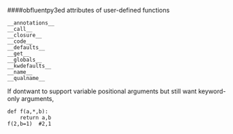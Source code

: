 ####obfluentpy3ed
attributes of user-defined functions
```
__annotations__
__call__
__closure__
__code__
__defaults__
__get__
__globals__
__kwdefaults__
__name__
__qualname__
```
If dontwant to support variable positional arguments but still want keyword-only arguments,
```
def f(a,*,b):
    return a,b
f(2,b=1)  #2,1
```

